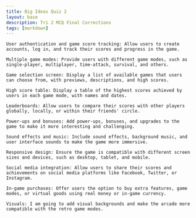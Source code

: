 ```yaml
---
title: Big Ideas Quiz 2 
layout: base
description: Tri 2 MCQ Final Corrections
tags: [markdown]
---
```


    User authentication and game score tracking: Allow users to create accounts, log in, and track their scores and progress in the game.

    Multiple game modes: Provide users with different game modes, such as single-player, multiplayer, time-attack, survival, and others.

    Game selection screen: Display a list of available games that users can choose from, with previews, descriptions, and high scores.

    High score table: Display a table of the highest scores achieved by users in each game mode, with names and dates.

    Leaderboards: Allow users to compare their scores with other players globally, locally, or within their friends' circle.

    Power-ups and bonuses: Add power-ups, bonuses, and upgrades to the game to make it more interesting and challenging.

    Sound effects and music: Include sound effects, background music, and user interface sounds to make the game more immersive.

    Responsive design: Ensure the game is compatible with different screen sizes and devices, such as desktop, tablet, and mobile.

    Social media integration: Allow users to share their scores and achievements on social media platforms like Facebook, Twitter, or Instagram.

    In-game purchases: Offer users the option to buy extra features, game modes, or virtual goods using real money or in-game currency.

    Visuals: I am going to add visual backgrounds and make the arcade more compatible with the retro game modes. 